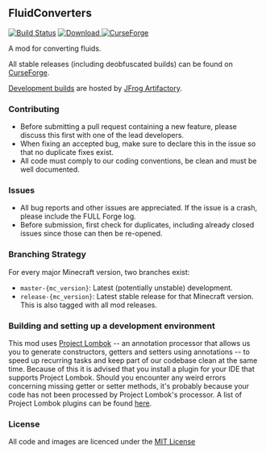## FluidConverters

[![Build Status](https://travis-ci.org/CyclopsMC/FluidConverters.svg?branch=master-1.11)](https://travis-ci.org/CyclopsMC/FluidConverters)
[![Download](https://img.shields.io/maven-metadata/v/http/cyclopsmc.jfrog.io/cyclopsmc/libs-release/org/cyclops/fluidconverters/FluidConverters/maven-metadata.xml.svg) ](https://cyclopsmc.jfrog.io/cyclopsmc/libs-release/org/cyclops/fluidconverters/FluidConverters/)
[![CurseForge](http://cf.way2muchnoise.eu/full_223737_downloads.svg)](https://minecraft.curseforge.com/projects/fluidconverters)

A mod for converting fluids.

All stable releases (including deobfuscated builds) can be found on [CurseForge](http://minecraft.curseforge.com/mc-mods/fluidconverters/files).

[Development builds](https://cyclopsmc.jfrog.io/cyclopsmc/libs-release/org/cyclops/fluidconverters/FluidConverters/) are hosted by [JFrog Artifactory](https://www.jfrog.com/artifactory/).

### Contributing
* Before submitting a pull request containing a new feature, please discuss this first with one of the lead developers.
* When fixing an accepted bug, make sure to declare this in the issue so that no duplicate fixes exist.
* All code must comply to our coding conventions, be clean and must be well documented.

### Issues
* All bug reports and other issues are appreciated. If the issue is a crash, please include the FULL Forge log.
* Before submission, first check for duplicates, including already closed issues since those can then be re-opened.

### Branching Strategy

For every major Minecraft version, two branches exist:

* `master-{mc_version}`: Latest (potentially unstable) development.
* `release-{mc_version}`: Latest stable release for that Minecraft version. This is also tagged with all mod releases.

### Building and setting up a development environment

This mod uses [Project Lombok](http://projectlombok.org/) -- an annotation processor that allows us you to generate constructors, getters and setters using annotations -- to speed up recurring tasks and keep part of our codebase clean at the same time. Because of this it is advised that you install a plugin for your IDE that supports Project Lombok. Should you encounter any weird errors concerning missing getter or setter methods, it's probably because your code has not been processed by Project Lombok's processor. A list of Project Lombok plugins can be found [here](http://projectlombok.org/download.htm).

### License
All code and images are licenced under the [MIT License](https://github.com/CyclopsMC/FluidConverters/blob/master-1.8/LICENSE.txt)
